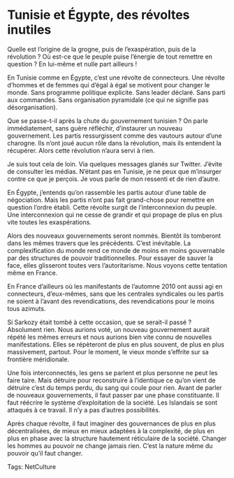 # Tunisie et Égypte, des révoltes inutiles

Quelle est l’origine de la grogne, puis de l’exaspération, puis de la révolution ? Où est-ce que le peuple puise l’énergie de tout remettre en question ? En lui-même et nulle part ailleurs !

En Tunisie comme en Égypte, c’est une révolte de connecteurs. Une révolte d’hommes et de femmes qui d’égal à égal se motivent pour changer le monde. Sans programme politique explicite. Sans leader déclaré. Sans parti aux commandes. Sans organisation pyramidale (ce qui ne signifie pas désorganisation).

Que se passe-t-il après la chute du gouvernement tunisien ? On parle immédiatement, sans guère réfléchir, d’instaurer un nouveau gouvernement. Les partis ressurgissent comme des vautours autour d’une charogne. Ils n’ont joué aucun rôle dans la révolution, mais ils entendent la récupérer. Alors cette révolution n’aura servi à rien.

Je suis tout cela de loin. Via quelques messages glanés sur Twitter. J’évite de consulter les médias. N’étant pas en Tunisie, je ne peux que m’insurger contre ce que je perçois. Je vous parle de mon ressenti et de rien d’autre.

En Égypte, j’entends qu’on rassemble les partis autour d’une table de négociation. Mais les partis n’ont pas fait grand-chose pour remettre en question l’ordre établi. Cette révolte surgit de l’interconnexion du peuple. Une interconnexion qui ne cesse de grandir et qui propage de plus en plus vite toutes les exaspérations.

Alors des nouveaux gouvernements seront nommés. Bientôt ils tomberont dans les mêmes travers que les précédents. C’est inévitable. La complexification du monde rend ce monde de moins en moins gouvernable par des structures de pouvoir traditionnelles. Pour essayer de sauver la face, elles glisseront toutes vers l’autoritarisme. Nous voyons cette tentation même en France.

En France d’ailleurs où les manifestants de l’automne 2010 ont aussi agi en connecteurs, d’eux-mêmes, sans que les centrales syndicales ou les partis ne soient à l’avant des revendications, des revendications pour le moins tous azimuts.

Si Sarkozy était tombé à cette occasion, que se serait-il passé ? Absolument rien. Nous aurions voté, un nouveau gouvernement aurait répété les mêmes erreurs et nous aurions bien vite connu de nouvelles manifestations. Elles se répèteront de plus en plus souvent, de plus en plus massivement, partout. Pour le moment, le vieux monde s’effrite sur sa frontière méridionale.

Une fois interconnectés, les gens se parlent et plus personne ne peut les faire taire. Mais détruire pour reconstruire à l’identique ce qu’on vient de détruire c’est du temps perdu, du sang qui coule pour rien. Avant de parler de nouveaux gouvernements, il faut passer par une phase constituante. Il faut réécrire le système d’exploitation de la société. Les Islandais se sont attaqués à ce travail. Il n’y a pas d’autres possibilités.

Après chaque révolte, il faut imaginer des gouvernances de plus en plus décentralisées, de mieux en mieux adaptées à la complexité, de plus en plus en phase avec la structure hautement réticulaire de la société. Changer les hommes au pouvoir ne change jamais rien. C’est la nature même du pouvoir qu’il faut changer.

Tags: NetCulture